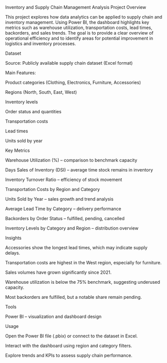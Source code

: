 Inventory and Supply Chain Management Analysis
Project Overview

This project explores how data analytics can be applied to supply chain and inventory management. Using Power BI, the dashboard highlights key metrics such as warehouse utilization, transportation costs, lead times, backorders, and sales trends. The goal is to provide a clear overview of operational efficiency and to identify areas for potential improvement in logistics and inventory processes.

Dataset

Source: Publicly available supply chain dataset (Excel format)

Main Features:

Product categories (Clothing, Electronics, Furniture, Accessories)

Regions (North, South, East, West)

Inventory levels

Order status and quantities

Transportation costs

Lead times

Units sold by year

Key Metrics

Warehouse Utilization (%) – comparison to benchmark capacity

Days Sales of Inventory (DSI) – average time stock remains in inventory

Inventory Turnover Ratio – efficiency of stock movement

Transportation Costs by Region and Category

Units Sold by Year – sales growth and trend analysis

Average Lead Time by Category – delivery performance

Backorders by Order Status – fulfilled, pending, cancelled

Inventory Levels by Category and Region – distribution overview

Insights

Accessories show the longest lead times, which may indicate supply delays.

Transportation costs are highest in the West region, especially for furniture.

Sales volumes have grown significantly since 2021.

Warehouse utilization is below the 75% benchmark, suggesting underused capacity.

Most backorders are fulfilled, but a notable share remain pending.

Tools

Power BI – visualization and dashboard design


Usage

Open the Power BI file (.pbix) or connect to the dataset in Excel.

Interact with the dashboard using region and category filters.

Explore trends and KPIs to assess supply chain performance.

